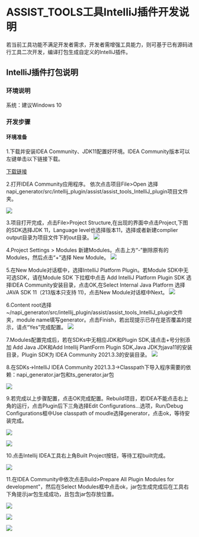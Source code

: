 # ASSIST_TOOLS工具IntelliJ插件开发说明

若当前工具功能不满足开发者需求，开发者需增强工具能力，则可基于已有源码进行工具二次开发，编译打包生成自定义的IntelliJ插件。

## IntelliJ插件打包说明

### 环境说明

系统：建议Windows 10

### 开发步骤

#### 环境准备

1.下载并安装IDEA Community、JDK11配置好环境。IDEA Community版本可以左键单击以下链接下载。

[下载链接](https://www.jetbrains.com/idea/download/)

2.打开IDEA Community应用程序。
依次点击项目File>Open 选择napi_generator/src/intellij_plugin/assist/assist_tools_IntelliJ_plugin项目文件夹。

![](../figures/IntelliJ_env_config_open_proj.png)

3.项目打开完成，点击File>Project Structure,在出现的界面中点击Project,下图的SDK选择JDK 11，Language level也选择版本11，选择或者新建complier output目录为项目文件下的out目录。
![](../figures/IntelliJ_env_proj_structure.png)

4.Project Settings > Modules 新建Modules。点击上方“-”删除原有的Modules，然后点击“+”选择 New Module。
![](../figures/IntelliJ_env_Proj_Module.png)

5.在New Module对话框中，选择IntelliJ Platform Plugin。若Module SDK中无可选SDK，请在Module SDK 下拉框中点击 Add IntelliJ Platform Plugin SDK 选择IDEA Community安装目录，点击OK,在Select Internal Java Platform 选择 JAVA SDK 11（213版本只支持 11)，点击New Module对话框中Next。
![](../figures/IntelliJ_env_Proj_Module_New.png)

6.Content root选择~/napi_generator/src/intellij_plugin/assist/assist_tools_IntelliJ_plugin文件夹，module name填写generator。点击Finish，若出现提示已存在是否覆盖的提示，请点“Yes”完成配置。
![](../figures/IntelliJ_env_module_root.png)

7.Modules配置完成后，若在SDKs中无相应JDK和Plugin SDK,请点击+号分别添加 Add Java JDK和Add Intellij PlantForm Plugin SDK,Java JDK为java11的安装目录，Plugin SDK为 IDEA Community 2021.3.3的安装目录。
![](../figures/IntelliJ_env_config_SDKs.png)

8.在SDKs->IntelliJ IDEA Community 2021.3.3->Classpath下导入程序需要的依赖：napi_generator.jar包和ts_generator.jar包

![](../figures/IntelliJ_env_config_SDKs_Classpath.png)

9.若完成以上步骤配置，点击OK完成配置。Rebuild项目，若IDEA不能点击右上角的运行，点击Plugin后下三角选择Edit Configurations...选项，Run/Debug Configurations框中Use classpath of moudle选择generator，点击ok，等待安装完成。

![](../figures/IntelliJ_env_configurations.png)

![](../figures/IntelliJ_env_run_debug.png)

10.点击Intellij IDEA工具右上角Built Project按钮，等待工程built完成。

![](../figures/IntelliJ_env_built_pro.png)

11.在IDEA Community中依次点击Build>Prepare All Plugin Modules for development"，然后在Select Modules框中点击ok，jar包生成完成后在工具右下角提示jar包生成成功，且包含jar包存放位置。

![](../figures/IntelliJ_env_built_jar.png)

![](../figures/IntelliJ_env_select_moudles.png)

![](../figures/IntelliJ_env_built_jar_success.png)
